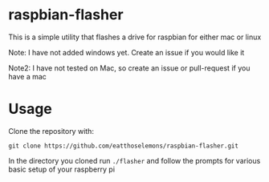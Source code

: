 # raspbian-flasher

This is a simple utility that flashes a drive for raspbian for either mac or linux

Note: I have not added windows yet. Create an issue if you would like it

Note2: I have not tested on Mac, so create an issue or pull-request if you have a mac

# Usage

Clone the repository with:

`git clone https://github.com/eatthoselemons/raspbian-flasher.git`

In the directory you cloned run `./flasher` and follow the prompts for various basic setup of your raspberry pi
